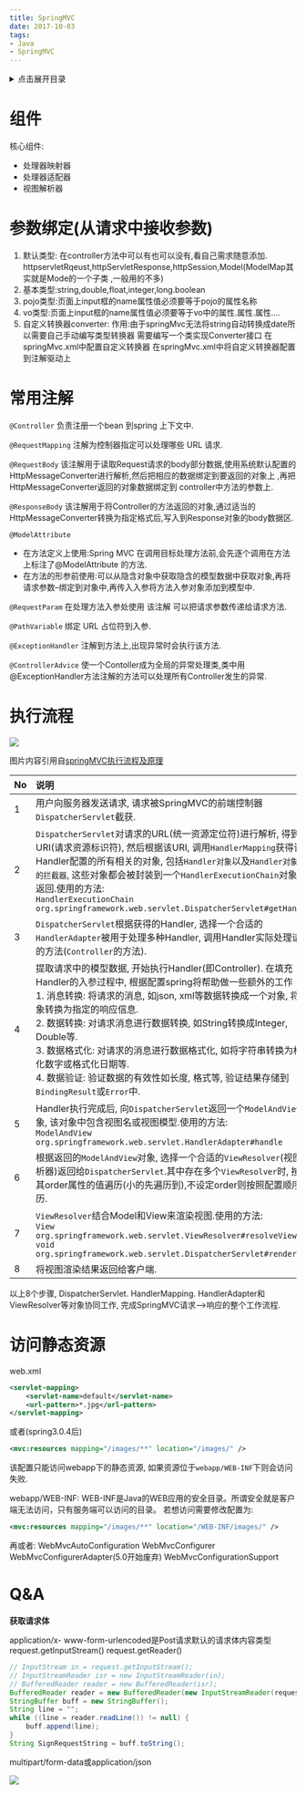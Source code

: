 ```yaml
---
title: SpringMVC
date: 2017-10-03
tags:
- Java
- SpringMVC
---
```

<details>
<summary>点击展开目录</summary>
<!-- TOC -->

- [组件](#组件)
- [参数绑定(从请求中接收参数)](#参数绑定从请求中接收参数)
- [常用注解](#常用注解)
- [执行流程](#执行流程)
- [访问静态资源](#访问静态资源)
- [Q&A](#qa)

<!-- /TOC -->
</details>


# 组件

核心组件:

* 处理器映射器
* 处理器适配器
* 视图解析器

# 参数绑定(从请求中接收参数)

1. 默认类型:
    在controller方法中可以有也可以没有,看自己需求随意添加.
    httpservletRqeust,httpServletResponse,httpSession,Model(ModelMap其实就是Mode的一个子类
    ,一般用的不多)
2. 基本类型:string,double,float,integer,long.boolean
3. pojo类型:页面上input框的name属性值必须要等于pojo的属性名称
4. vo类型:页面上input框的name属性值必须要等于vo中的属性.属性.属性....
5. 自定义转换器converter:
    作用:由于springMvc无法将string自动转换成date所以需要自己手动编写类型转换器
    需要编写一个类实现Converter接口
    在springMvc.xml中配置自定义转换器
    在springMvc.xml中将自定义转换器配置到注解驱动上

# 常用注解

`@Controller`
负责注册一个bean 到spring 上下文中.

`@RequestMapping`
注解为控制器指定可以处理哪些 URL 请求.

`@RequestBody`
该注解用于读取Request请求的body部分数据,使用系统默认配置的HttpMessageConverter进行解析,然后把相应的数据绑定到要返回的对象上 ,再把HttpMessageConverter返回的对象数据绑定到 controller中方法的参数上.

`@ResponseBody`
该注解用于将Controller的方法返回的对象,通过适当的HttpMessageConverter转换为指定格式后,写入到Response对象的body数据区.

`@ModelAttribute`
* 在方法定义上使用:Spring MVC 在调用目标处理方法前,会先逐个调用在方法上标注了@ModelAttribute 的方法.
* 在方法的形参前使用:可以从隐含对象中获取隐含的模型数据中获取对象,再将请求参数–绑定到对象中,再传入入参将方法入参对象添加到模型中.

`@RequestParam`
在处理方法入参处使用 该注解 可以把请求参数传递给请求方法.

`@PathVariable`
绑定 URL 占位符到入参.

`@ExceptionHandler`
注解到方法上,出现异常时会执行该方法.

`@ControllerAdvice`
使一个Contoller成为全局的异常处理类,类中用@ExceptionHandler方法注解的方法可以处理所有Controller发生的异常.

# 执行流程

![](https://gitee.com/LuVx/img/raw/master/SpringMVC_Flow.png)

图片内容引用自[springMVC执行流程及原理](https://blog.csdn.net/liangzi_lucky/article/details/52459378)

| No   | 说明                                                         |
| :--- | :----------------------------------------------------------- |
| 1    | 用户向服务器发送请求, 请求被SpringMVC的前端控制器`DispatcherServlet`截获. |
| 2    | `DispatcherServlet`对请求的URL(统一资源定位符)进行解析, 得到URI(请求资源标识符), 然后根据该URI, 调用`HandlerMapping`获得该Handler配置的所有相关的对象, 包括`Handler对象`以及`Handler对象对应的拦截器`, 这些对象都会被封装到一个`HandlerExecutionChain`对象当中返回.使用的方法:<br/>`HandlerExecutionChain org.springframework.web.servlet.DispatcherServlet#getHandler` |
| 3    | `DispatcherServlet`根据获得的Handler, 选择一个合适的`HandlerAdapter`被用于处理多种Handler, 调用Handler实际处理请求的方法(`Controller`的方法). |
| 4    | 提取请求中的模型数据, 开始执行Handler(即Controller). 在填充Handler的入参过程中, 根据配置spring将帮助做一些额外的工作<br/>1. 消息转换: 将请求的消息, 如json, xml等数据转换成一个对象, 将对象转换为指定的响应信息.<br/>2. 数据转换: 对请求消息进行数据转换, 如String转换成Integer, Double等.<br/>3. 数据格式化: 对请求的消息进行数据格式化, 如将字符串转换为格式化数字或格式化日期等.<br/>4. 数据验证: 验证数据的有效性如长度, 格式等, 验证结果存储到`BindingResult`或`Error`中. |
| 5    | Handler执行完成后, 向`DispatcherServlet`返回一个`ModelAndView`对象, 该对象中包含视图名或视图模型.使用的方法:<br/>`ModelAndView org.springframework.web.servlet.HandlerAdapter#handle` |
| 6    | 根据返回的`ModelAndView`对象, 选择一个合适的`ViewResolver`(视图解析器)返回给`DispatcherServlet`.其中存在多个`ViewResolver`时, 按照其order属性的值遍历(小的先遍历到),不设定order则按照配置顺序遍历. |
| 7    | `ViewResolver`结合Model和View来渲染视图.使用的方法:<br/>`View org.springframework.web.servlet.ViewResolver#resolveViewName`<br/>`void org.springframework.web.servlet.DispatcherServlet#render` |
| 8    | 将视图渲染结果返回给客户端.                                  |

以上8个步骤, DispatcherServlet. HandlerMapping. HandlerAdapter和ViewResolver等对象协同工作, 完成SpringMVC请求—>响应的整个工作流程.

# 访问静态资源

web.xml

```xml
<servlet-mapping>
    <servlet-name>default</servlet-name>
    <url-pattern>*.jpg</url-pattern>
</servlet-mapping>
```

或者(spring3.0.4后)
```xml
<mvc:resources mapping="/images/**" location="/images/" />
```
该配置只能访问webapp下的静态资源, 如果资源位于`webapp/WEB-INF`下则会访问失败.

webapp/WEB-INF: WEB-INF是Java的WEB应用的安全目录。所谓安全就是客户端无法访问，只有服务端可以访问的目录。
若想访问需要修改配置为:
```xml
<mvc:resources mapping="/images/**" location="/WEB-INF/images/" />
```

再或者:
WebMvcAutoConfiguration
WebMvcConfigurer
WebMvcConfigurerAdapter(5.0开始废弃)
WebMvcConfigurationSupport

# Q&A



**获取请求体**

application/x- www-form-urlencoded是Post请求默认的请求体内容类型
request.getInputStream()
request.getReader()

```Java
// InputStream in = request.getInputStream();  
// InputStreamReader isr = new InputStreamReader(in);  
// BufferedReader reader = new BufferedReader(isr);
BufferedReader reader = new BufferedReader(new InputStreamReader(request.getInputStream(), "UTF8"));
StringBuffer buff = new StringBuffer();
String line = "";
while ((line = reader.readLine()) != null) {
    buff.append(line);
}
String SignRequestString = buff.toString();
```

multipart/form-data或application/json

[![](https://static.segmentfault.com/v-5b1df2a7/global/img/creativecommons-cc.svg)](https://creativecommons.org/licenses/by-nc-nd/4.0/)
